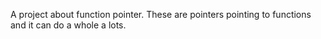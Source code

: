 A project about function pointer. These are pointers pointing to functions and it can do a whole a lots.
